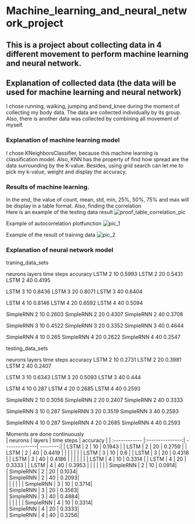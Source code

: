 # Machine_learning_and_neural_network_project

## This is a project about collecting data in 4 different movement to perform machine learning and neural network. 

## Explanation of collected data (the data will be used for machine learning and neural network)
I chose running, walking, jumping and bend_knee during the moment of collecting my body data. The data are collected individually by its group. Also, there is another data was collected by combining all movement of myself. 

### Explanation of machine learning model
I chose KNeighborsClassifier, because this machine learning is classification model. Also, KNN has the property of find how spread are the data surrounding by the K-value. Besides, using grid search can let me to pick my k-value, weight and display the accuracy. 

### Results of machine learning. 
In the end, the value of count, mean, std, min, 25%, 50%, 75% and max will be display in a table format. Also, finding the correlation  
Here is an example of the testing data result
![proof_table_correlation_pic](https://user-images.githubusercontent.com/118713625/230785513-526ad6c5-0ce9-45d7-b9b0-3ac80a31a016.PNG)

Example of autocorrelation plotfunction
![pic_1](https://user-images.githubusercontent.com/118713625/230785566-6129adc3-9e03-4726-9988-2a356834b0be.PNG)

Example of the result of training data
![pic_2](https://user-images.githubusercontent.com/118713625/230785665-c87bc445-4e99-4850-843d-a12d9ec3cb8d.PNG)

### Explanation of neural network model


traning_data_sets			
			
neurons	layers	time steps	accuracy
LSTM	    2	        10	     0.5993
LSTM	    2	        20	     0.5431
LSTM	    2	        40	     0.4195
			
LSTM	3	10	0.8436
LSTM	3	20	0.8071
LSTM	3	40	0.6404
			
LSTM	4	10	0.8146
LSTM	4	20	0.6592
LSTM	4	40	0.5094
			
SimpleRNN	2	10	0.2603
SimpleRNN	2	20	0.4307
SimpleRNN	2	40	0.3708
			
SimpleRNN	3	10	0.4522
SimpleRNN	3	20	0.3352
SimpleRNN	3	40	0.4644
			
SimpleRNN	4	10	0.265
SimpleRNN	4	20	0.2622
SimpleRNN	4	40	0.2547
			
			
			
testing_data_sets			
			
neurons	layers	time steps	accuracy
LSTM	2	10	0.2731
LSTM	2	20	0.3981
LSTM	2	40	0.2407
			
LSTM	3	10	0.6343
LSTM	3	20	0.5093
LSTM	3	40	0.444
			
LSTM	4	10	0.287
LSTM	4	20	0.2685
LSTM	4	40	0.2593
			
SimpleRNN	2	10	0.3056
SimpleRNN	2	20	0.2407
SimpleRNN	2	40	0.3333
			
SimpleRNN	3	10	0.287
SimpleRNN	3	20	0.3519
SimpleRNN	3	40	0.2593
			
SimpleRNN	4	10	0.287
SimpleRNN	4	20	0.2685
SimpleRNN	4	40	0.2593
			
			
			
		


Moments are done continuously	
| neurons | layers | time steps | accuracy |
| :------------ |:---------------:| --------------| --------:|
| LSTM     | 2 | 10 | 0.1943      |
| LSTM     | 2 | 20 | 0.2759      |
| LSTM     | 2 | 40 | 0.4419      |
|      |  |  |      |
| LSTM     | 3 | 10 | 0.6      |
| LSTM     | 3 | 20 | 0.4318      |
| LSTM     | 3 | 40 | 0.4186      |
|      |  |  |      |
| LSTM     | 4 | 10 | 0.3314      |
| LSTM     | 4 | 20 | 0.3333      |
| LSTM     | 4 | 40 | 0.3953     |
|      |  |  |      |
| SimpleRNN     | 2 | 10 | 0.0914|     
| SimpleRNN     | 2 | 20 | 0.1034|     
| SimpleRNN     | 2 | 40 | 0.2093|     
|      |  |  |      |
| SimpleRNN     | 3 | 10 | 0.3714|     
| SimpleRNN     | 3 | 20 | 0.3563|     
| SimpleRNN     | 3 | 40 | 0.4884|     
|      |  |  |     |
| SimpleRNN     | 4 | 10 | 0.3314|     
| SimpleRNN     | 4 | 20 | 0.3333|     
| SimpleRNN     | 4 | 40 | 0.3256|     


